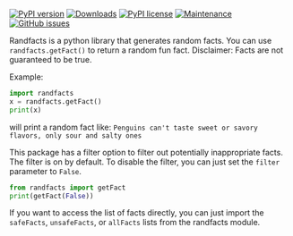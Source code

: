 [![PyPI version](https://badge.fury.io/py/randfacts.svg)](https://badge.fury.io/py/randfacts)
[![Downloads](https://pepy.tech/badge/randfacts)](https://pepy.tech/project/randfacts)
[![PyPI license](https://img.shields.io/pypi/l/randfacts.svg)](https://pypi.python.org/pypi/randfacts/)
[![Maintenance](https://img.shields.io/badge/Maintained%3F-yes-green.svg)](https://GitHub.com/TabulateJarl8/randfacts/graphs/commit-activity)
[![GitHub issues](https://img.shields.io/github/issues/TabulateJarl8/randfacts.svg)](https://GitHub.com/TabulateJarl8/randfacts/issues/)


Randfacts is a python library that generates random facts. You can use ```randfacts.getFact()``` to return a random fun fact. Disclaimer: Facts are not guaranteed to be true.

Example:
```python
import randfacts
x = randfacts.getFact()
print(x)
```
will print a random fact like:
```Penguins can't taste sweet or savory flavors, only sour and salty ones```

This package has a filter option to filter out potentially inappropriate facts. The filter is on by default. To disable the filter, you can just set the `filter` parameter to `False`.
```python
from randfacts import getFact
print(getFact(False))
```

If you want to access the list of facts directly, you can just import the `safeFacts`, `unsafeFacts`, or `allFacts` lists from the randfacts module.